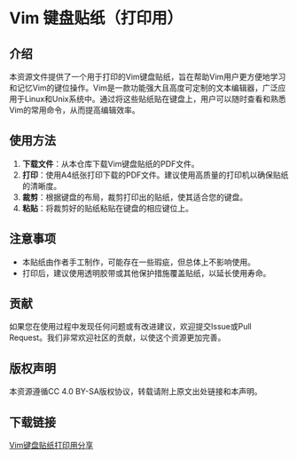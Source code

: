 # Vim 键盘贴纸（打印用）

## 介绍

本资源文件提供了一个用于打印的Vim键盘贴纸，旨在帮助Vim用户更方便地学习和记忆Vim的键位操作。Vim是一款功能强大且高度可定制的文本编辑器，广泛应用于Linux和Unix系统中。通过将这些贴纸贴在键盘上，用户可以随时查看和熟悉Vim的常用命令，从而提高编辑效率。

## 使用方法

1. **下载文件**：从本仓库下载Vim键盘贴纸的PDF文件。
2. **打印**：使用A4纸张打印下载的PDF文件。建议使用高质量的打印机以确保贴纸的清晰度。
3. **裁剪**：根据键盘的布局，裁剪打印出的贴纸，使其适合您的键盘。
4. **粘贴**：将裁剪好的贴纸粘贴在键盘的相应键位上。

## 注意事项

- 本贴纸由作者手工制作，可能存在一些瑕疵，但总体上不影响使用。
- 打印后，建议使用透明胶带或其他保护措施覆盖贴纸，以延长使用寿命。

## 贡献

如果您在使用过程中发现任何问题或有改进建议，欢迎提交Issue或Pull Request。我们非常欢迎社区的贡献，以使这个资源更加完善。

## 版权声明

本资源遵循CC 4.0 BY-SA版权协议，转载请附上原文出处链接和本声明。

## 下载链接

[Vim键盘贴纸打印用分享](https://pan.quark.cn/s/49a49d6ac81d)